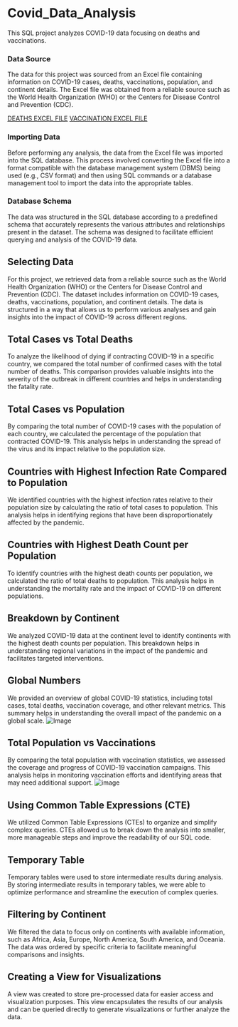 # Covid_Data_Analysis

This SQL project analyzes COVID-19 data focusing on deaths and vaccinations.

### Data Source
The data for this project was sourced from an Excel file containing information on COVID-19 cases, deaths, vaccinations, population, and continent details. The Excel file was obtained from a reliable source such as the World Health Organization (WHO) or the Centers for Disease Control and Prevention (CDC).

[DEATHS EXCEL FILE]()
[VACCINATION EXCEL FILE]()

### Importing Data
Before performing any analysis, the data from the Excel file was imported into the SQL database. This process involved converting the Excel file into a format compatible with the database management system (DBMS) being used (e.g., CSV format) and then using SQL commands or a database management tool to import the data into the appropriate tables.

### Database Schema
The data was structured in the SQL database according to a predefined schema that accurately represents the various attributes and relationships present in the dataset. The schema was designed to facilitate efficient querying and analysis of the COVID-19 data.



## Selecting Data

For this project, we retrieved data from a reliable source such as the World Health Organization (WHO) or the Centers for Disease Control and Prevention (CDC). The dataset includes information on COVID-19 cases, deaths, vaccinations, population, and continent details. The data is structured in a way that allows us to perform various analyses and gain insights into the impact of COVID-19 across different regions.

## Total Cases vs Total Deaths

To analyze the likelihood of dying if contracting COVID-19 in a specific country, we compared the total number of confirmed cases with the total number of deaths. This comparison provides valuable insights into the severity of the outbreak in different countries and helps in understanding the fatality rate.

## Total Cases vs Population

By comparing the total number of COVID-19 cases with the population of each country, we calculated the percentage of the population that contracted COVID-19. This analysis helps in understanding the spread of the virus and its impact relative to the population size.

## Countries with Highest Infection Rate Compared to Population

We identified countries with the highest infection rates relative to their population size by calculating the ratio of total cases to population. This analysis helps in identifying regions that have been disproportionately affected by the pandemic.

## Countries with Highest Death Count per Population

To identify countries with the highest death counts per population, we calculated the ratio of total deaths to population. This analysis helps in understanding the mortality rate and the impact of COVID-19 on different populations.

## Breakdown by Continent

We analyzed COVID-19 data at the continent level to identify continents with the highest death counts per population. This breakdown helps in understanding regional variations in the impact of the pandemic and facilitates targeted interventions.

## Global Numbers

We provided an overview of global COVID-19 statistics, including total cases, total deaths, vaccination coverage, and other relevant metrics. This summary helps in understanding the overall impact of the pandemic on a global scale.
![Image]()

## Total Population vs Vaccinations

By comparing the total population with vaccination statistics, we assessed the coverage and progress of COVID-19 vaccination campaigns. This analysis helps in monitoring vaccination efforts and identifying areas that may need additional support.
![image]()

## Using Common Table Expressions (CTE)

We utilized Common Table Expressions (CTEs) to organize and simplify complex queries. CTEs allowed us to break down the analysis into smaller, more manageable steps and improve the readability of our SQL code.

## Temporary Table

Temporary tables were used to store intermediate results during analysis. By storing intermediate results in temporary tables, we were able to optimize performance and streamline the execution of complex queries.

## Filtering by Continent

We filtered the data to focus only on continents with available information, such as Africa, Asia, Europe, North America, South America, and Oceania. The data was ordered by specific criteria to facilitate meaningful comparisons and insights.

## Creating a View for Visualizations

A view was created to store pre-processed data for easier access and visualization purposes. This view encapsulates the results of our analysis and can be queried directly to generate visualizations or further analyze the data.

